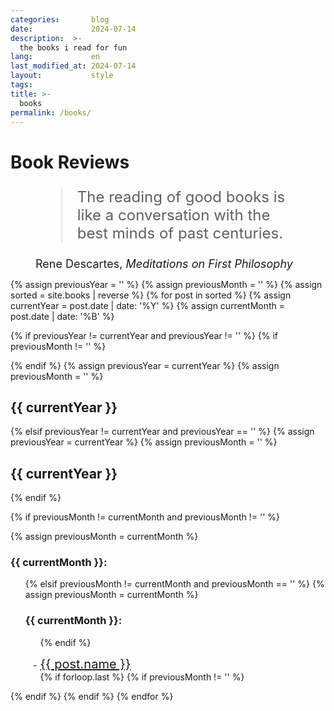 ```yaml
---
categories:       blog
date:             2024-07-14
description:  >-
  the books i read for fun
lang:             en
last_modified_at: 2024-07-14
layout:           style
tags:
title: >-
  books
permalink: /books/
---
```


<h1>Book Reviews</h1>

<figure class="container-lg" style="padding: 0;">
    <blockquote class="blockquote" style="font-size: 24px;">
    <p style="font-size: 24px;">The reading of good books is like a conversation with the best minds of past centuries.</p>
    </blockquote>
    <figcaption class="blockquote-footer" style="font-size: 18px;">
    Rene Descartes, <cite title="Source Title">Meditations on First Philosophy</cite>
    </figcaption>
</figure>

<div class="container-lg" style="padding: 0;">
{% assign previousYear = '' %}
{% assign previousMonth = '' %}
{% assign sorted = site.books | reverse %}
{% for post in sorted %}
  {% assign currentYear = post.date | date: '%Y' %}
  {% assign currentMonth = post.date | date: '%B' %}

  {% if previousYear != currentYear and previousYear != ''  %}
    {% if previousMonth != '' %}
      </ul>
      </div>
      {% endif %}
    </div>
    {% assign previousYear = currentYear %}
    {% assign previousMonth = '' %}
    <h2>{{ currentYear }}</h2>
    <div class="row">
  {% elsif previousYear != currentYear and previousYear == '' %}
    {% assign previousYear = currentYear %}
    {% assign previousMonth = '' %}
    <h2 class="my-0">{{ currentYear }}</h2>
    <div class="row">
  {% endif %}
  
  {% if previousMonth != currentMonth and previousMonth != '' %}
    </ul>
    </div>
    {% assign previousMonth = currentMonth %}
    <div class="col-12 col-md-4">
    <h3 class="my-2">{{ currentMonth }}:</h3>
    <ul style="list-style-type: '- ';">
    
  {% elsif previousMonth != currentMonth and previousMonth == '' %}
    {% assign previousMonth = currentMonth %}
    <div class="col-12 col-md-4">
    <h3 class="my-2">{{ currentMonth }}:</h3>
    <ul style="list-style-type: '- ';">
  {% endif %}
  
  <li><a href="{{ post.url | prepend: site.baseurl }}" style="font-size: 20px">{{ post.name }}</a></li>
  {% if forloop.last %}
    {% if previousMonth != '' %}
    </ul>
    </div>
    </div> <!-- Close the last column -->
    {% endif %}
  {% endif %}
{% endfor %}
</div>
